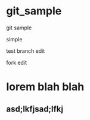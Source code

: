 # git_sample
git sample

simple

test branch edit

fork edit

# lorem blah blah

## asd;lkfjsad;lfkj
